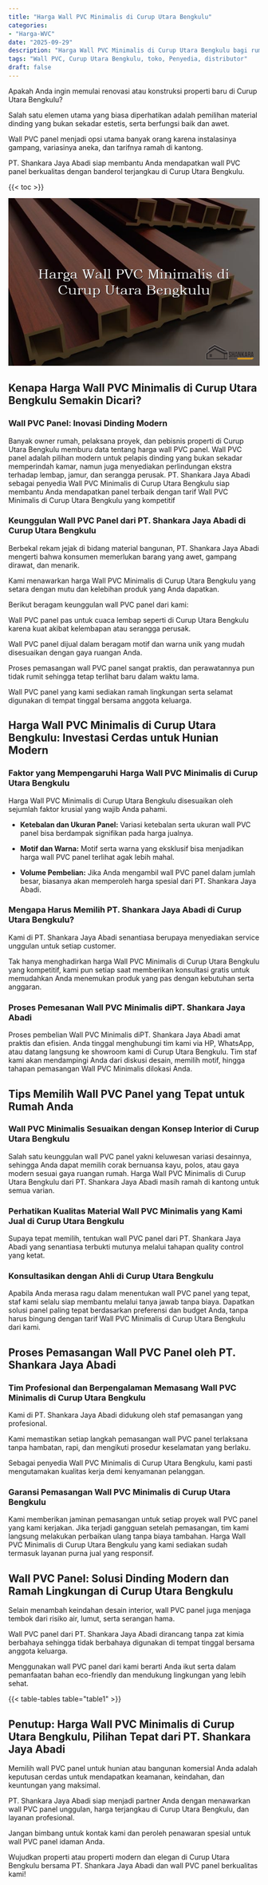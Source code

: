 ```yaml
---
title: "Harga Wall PVC Minimalis di Curup Utara Bengkulu"
categories: 
- "Harga-WVC"
date: "2025-09-29"
description: "Harga Wall PVC Minimalis di Curup Utara Bengkulu bagi rumah, kantor, dan gerai. Produk berkualitas, pilihan motif, warna elegan, beserta layanan instalasi dikerjakan oleh teknisi profesional serta jaminan resmi!|Servis distribusi Wall PVC Minimalis di Curup Utara Bengkulu untuk keperluan tempat tinggal, perkantoran, atau ritel, beserta produk terbaik dan penempatan oleh tenaga ahli berpengalaman dan garansi resmi.|Pilihan Wall PVC Minimalis di Curup Utara Bengkulu yang terbukti bagi rumah, kantor, dan ritel, dengan produk terbaik dan penempatan dikerjakan oleh tim ahli serta jaminan resmi.|Distribusi Wall PVC Minimalis di Curup Utara Bengkulu bagi tempat tinggal, perkantoran, serta gerai, beserta panel terbaik dan instalasi dikerjakan oleh tim ahli, disertai beserta kepastian resmi.}"
tags: "Wall PVC, Curup Utara Bengkulu, toko, Penyedia, distributor"
draft: false
---
```


Apakah Anda ingin memulai renovasi atau konstruksi properti baru di Curup Utara Bengkulu?

Salah satu elemen utama yang biasa diperhatikan adalah pemilihan material dinding yang bukan sekadar estetis, serta berfungsi baik dan awet.

Wall PVC panel menjadi opsi utama banyak orang karena instalasinya gampang, variasinya aneka, dan tarifnya ramah di kantong.

PT. Shankara Jaya Abadi siap membantu Anda mendapatkan wall PVC panel berkualitas dengan banderol terjangkau di Curup Utara Bengkulu.

{{< toc >}}

![Harga Wall PVC Minimalis di Curup Utara Bengkulu](/images/Harga-WVC/Harga-Wall-PVC-Minimalis-di-Curup-Utara-Bengkulu.png)


## Kenapa Harga Wall PVC Minimalis di Curup Utara Bengkulu Semakin Dicari?

### Wall PVC Panel: Inovasi Dinding Modern

Banyak owner rumah, pelaksana proyek, dan pebisnis properti di Curup Utara Bengkulu memburu data tentang harga wall PVC panel. Wall PVC panel adalah pilihan modern untuk pelapis dinding yang bukan sekadar memperindah kamar, namun juga menyediakan perlindungan ekstra terhadap lembap, jamur, dan serangga perusak. PT. Shankara Jaya Abadi sebagai penyedia Wall PVC Minimalis di Curup Utara Bengkulu siap membantu Anda mendapatkan panel terbaik dengan tarif Wall PVC Minimalis di Curup Utara Bengkulu yang kompetitif

### Keunggulan Wall PVC Panel dari PT. Shankara Jaya Abadi di Curup Utara Bengkulu

Berbekal rekam jejak di bidang material bangunan, PT. Shankara Jaya Abadi mengerti bahwa konsumen memerlukan barang yang awet, gampang dirawat, dan menarik.

Kami menawarkan harga Wall PVC Minimalis di Curup Utara Bengkulu yang setara dengan mutu dan kelebihan produk yang Anda dapatkan.

Berikut beragam keunggulan wall PVC panel dari kami:

Wall PVC panel pas untuk cuaca lembap seperti di Curup Utara Bengkulu karena kuat akibat kelembapan atau serangga perusak.

Wall PVC panel dijual dalam beragam motif dan warna unik yang mudah disesuaikan dengan gaya ruangan Anda.

Proses pemasangan wall PVC panel sangat praktis, dan perawatannya pun tidak rumit sehingga tetap terlihat baru dalam waktu lama.

Wall PVC panel yang kami sediakan ramah lingkungan serta selamat digunakan di tempat tinggal bersama anggota keluarga.

## Harga Wall PVC Minimalis di Curup Utara Bengkulu: Investasi Cerdas untuk Hunian Modern

### Faktor yang Mempengaruhi Harga Wall PVC Minimalis di Curup Utara Bengkulu

Harga Wall PVC Minimalis di Curup Utara Bengkulu disesuaikan oleh sejumlah faktor krusial yang wajib Anda pahami.

- **Ketebalan dan Ukuran Panel:** Variasi ketebalan serta ukuran wall PVC panel bisa berdampak signifikan pada harga jualnya.

- **Motif dan Warna:** Motif serta warna yang eksklusif bisa menjadikan harga wall PVC panel terlihat agak lebih mahal.

- **Volume Pembelian:** Jika Anda mengambil wall PVC panel dalam jumlah besar, biasanya akan memperoleh harga spesial dari PT. Shankara Jaya Abadi.

### Mengapa Harus Memilih PT. Shankara Jaya Abadi di Curup Utara Bengkulu?

Kami di PT. Shankara Jaya Abadi senantiasa berupaya menyediakan service unggulan untuk setiap customer.

Tak hanya menghadirkan harga Wall PVC Minimalis di Curup Utara Bengkulu yang kompetitif, kami pun setiap saat memberikan konsultasi gratis untuk memudahkan Anda menemukan produk yang pas dengan kebutuhan serta anggaran.

### Proses Pemesanan Wall PVC Minimalis diPT. Shankara Jaya Abadi

Proses pembelian Wall PVC Minimalis diPT. Shankara Jaya Abadi amat praktis dan efisien. Anda tinggal menghubungi tim kami via HP, WhatsApp, atau datang langsung ke showroom kami di Curup Utara Bengkulu. Tim staf kami akan mendampingi Anda dari diskusi desain, memilih motif, hingga tahapan pemasangan Wall PVC Minimalis dilokasi Anda.

## Tips Memilih Wall PVC Panel yang Tepat untuk Rumah Anda

### Wall PVC Minimalis Sesuaikan dengan Konsep Interior di Curup Utara Bengkulu

Salah satu keunggulan wall PVC panel yakni keluwesan variasi desainnya, sehingga Anda dapat memilih corak bernuansa kayu, polos, atau gaya modern sesuai gaya ruangan rumah. Harga Wall PVC Minimalis di Curup Utara Bengkulu dari PT. Shankara Jaya Abadi masih ramah di kantong untuk semua varian.

### Perhatikan Kualitas Material Wall PVC Minimalis yang Kami Jual di Curup Utara Bengkulu

Supaya tepat memilih, tentukan wall PVC panel dari PT. Shankara Jaya Abadi yang senantiasa terbukti mutunya melalui tahapan quality control yang ketat.

### Konsultasikan dengan Ahli di Curup Utara Bengkulu

Apabila Anda merasa ragu dalam menentukan wall PVC panel yang tepat, staf kami selalu siap membantu melalui tanya jawab tanpa biaya. Dapatkan solusi panel paling tepat berdasarkan preferensi dan budget Anda, tanpa harus bingung dengan tarif Wall PVC Minimalis di Curup Utara Bengkulu dari kami.

## Proses Pemasangan Wall PVC Panel oleh PT. Shankara Jaya Abadi

### Tim Profesional dan Berpengalaman Memasang Wall PVC Minimalis di Curup Utara Bengkulu

Kami di PT. Shankara Jaya Abadi didukung oleh staf pemasangan yang profesional.

Kami memastikan setiap langkah pemasangan wall PVC panel terlaksana tanpa hambatan, rapi, dan mengikuti prosedur keselamatan yang berlaku.

Sebagai penyedia Wall PVC Minimalis di Curup Utara Bengkulu, kami pasti mengutamakan kualitas kerja demi kenyamanan pelanggan.

### Garansi Pemasangan Wall PVC Minimalis di Curup Utara Bengkulu

Kami memberikan jaminan pemasangan untuk setiap proyek wall PVC panel yang kami kerjakan. Jika terjadi gangguan setelah pemasangan, tim kami langsung melakukan perbaikan ulang tanpa biaya tambahan. Harga Wall PVC Minimalis di Curup Utara Bengkulu yang kami sediakan sudah termasuk layanan purna jual yang responsif.

## Wall PVC Panel: Solusi Dinding Modern dan Ramah Lingkungan di Curup Utara Bengkulu

Selain menambah keindahan desain interior, wall PVC panel juga menjaga tembok dari risiko air, lumut, serta serangan hama.

Wall PVC panel dari PT. Shankara Jaya Abadi dirancang tanpa zat kimia berbahaya sehingga tidak berbahaya digunakan di tempat tinggal bersama anggota keluarga.

Menggunakan wall PVC panel dari kami berarti Anda ikut serta dalam pemanfaatan bahan eco-friendly dan mendukung lingkungan yang lebih sehat.

{{< table-tables table="table1" >}}

## Penutup: Harga Wall PVC Minimalis di Curup Utara Bengkulu, Pilihan Tepat dari PT. Shankara Jaya Abadi

Memilih wall PVC panel untuk hunian atau bangunan komersial Anda adalah keputusan cerdas untuk mendapatkan keamanan, keindahan, dan keuntungan yang maksimal.

PT. Shankara Jaya Abadi siap menjadi partner Anda dengan menawarkan wall PVC panel unggulan, harga terjangkau di Curup Utara Bengkulu, dan layanan profesional.

Jangan bimbang untuk kontak kami dan peroleh penawaran spesial untuk wall PVC panel idaman Anda.

Wujudkan properti atau properti modern dan elegan di Curup Utara Bengkulu bersama PT. Shankara Jaya Abadi dan wall PVC panel berkualitas kami!